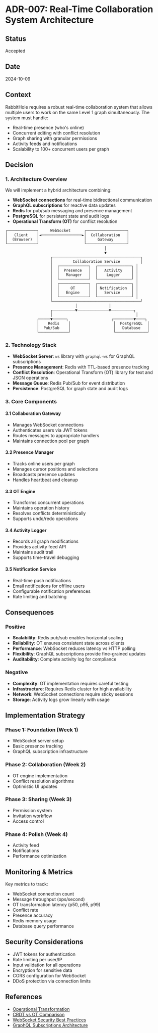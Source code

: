 # ADR-007: Real-Time Collaboration System Architecture

## Status
Accepted

## Date
2024-10-09

## Context
RabbitHole requires a robust real-time collaboration system that allows multiple users to work on the same Level 1 graph simultaneously. The system must handle:
- Real-time presence (who's online)
- Concurrent editing with conflict resolution
- Graph sharing with granular permissions
- Activity feeds and notifications
- Scalability to 100+ concurrent users per graph

## Decision

### 1. Architecture Overview

We will implement a hybrid architecture combining:
- **WebSocket connections** for real-time bidirectional communication
- **GraphQL subscriptions** for reactive data updates
- **Redis** for pub/sub messaging and presence management
- **PostgreSQL** for persistent state and audit logs
- **Operational Transform (OT)** for conflict resolution

```
┌─────────────┐     WebSocket      ┌──────────────────┐
│   Client    │◄──────────────────►│  Collaboration   │
│  (Browser)  │                    │     Gateway      │
└─────────────┘                    └──────────────────┘
                                            │
                                            ▼
                    ┌───────────────────────────────────────┐
                    │         Collaboration Service         │
                    │  ┌─────────────┐  ┌───────────────┐ │
                    │  │  Presence   │  │   Activity    │ │
                    │  │   Manager   │  │    Logger     │ │
                    │  └─────────────┘  └───────────────┘ │
                    │  ┌─────────────┐  ┌───────────────┐ │
                    │  │     OT      │  │ Notification  │ │
                    │  │   Engine    │  │   Service     │ │
                    │  └─────────────┘  └───────────────┘ │
                    └───────────────────────────────────────┘
                               │              │
                    ┌──────────▼──────────────▼──────────┐
                    │                                     │
              ┌─────▼──────┐                   ┌─────────▼────┐
              │    Redis    │                   │  PostgreSQL  │
              │  Pub/Sub    │                   │   Database   │
              └─────────────┘                   └──────────────┘
```

### 2. Technology Stack

- **WebSocket Server**: `ws` library with `graphql-ws` for GraphQL subscriptions
- **Presence Management**: Redis with TTL-based presence tracking
- **Conflict Resolution**: Operational Transform (OT) library for text and JSON operations
- **Message Queue**: Redis Pub/Sub for event distribution
- **Persistence**: PostgreSQL for graph state and audit logs

### 3. Core Components

#### 3.1 Collaboration Gateway
- Manages WebSocket connections
- Authenticates users via JWT tokens
- Routes messages to appropriate handlers
- Maintains connection pool per graph

#### 3.2 Presence Manager
- Tracks online users per graph
- Manages cursor positions and selections
- Broadcasts presence updates
- Handles heartbeat and cleanup

#### 3.3 OT Engine
- Transforms concurrent operations
- Maintains operation history
- Resolves conflicts deterministically
- Supports undo/redo operations

#### 3.4 Activity Logger
- Records all graph modifications
- Provides activity feed API
- Maintains audit trail
- Supports time-travel debugging

#### 3.5 Notification Service
- Real-time push notifications
- Email notifications for offline users
- Configurable notification preferences
- Rate limiting and batching

## Consequences

### Positive
- **Scalability**: Redis pub/sub enables horizontal scaling
- **Reliability**: OT ensures consistent state across clients
- **Performance**: WebSocket reduces latency vs HTTP polling
- **Flexibility**: GraphQL subscriptions provide fine-grained updates
- **Auditability**: Complete activity log for compliance

### Negative
- **Complexity**: OT implementation requires careful testing
- **Infrastructure**: Requires Redis cluster for high availability
- **Network**: WebSocket connections require sticky sessions
- **Storage**: Activity logs grow linearly with usage

## Implementation Strategy

### Phase 1: Foundation (Week 1)
- WebSocket server setup
- Basic presence tracking
- GraphQL subscription infrastructure

### Phase 2: Collaboration (Week 2)
- OT engine implementation
- Conflict resolution algorithms
- Optimistic UI updates

### Phase 3: Sharing (Week 3)
- Permission system
- Invitation workflow
- Access control

### Phase 4: Polish (Week 4)
- Activity feed
- Notifications
- Performance optimization

## Monitoring & Metrics

Key metrics to track:
- WebSocket connection count
- Message throughput (ops/second)
- OT transformation latency (p50, p95, p99)
- Conflict rate
- Presence accuracy
- Redis memory usage
- Database query performance

## Security Considerations

- JWT tokens for authentication
- Rate limiting per user/IP
- Input validation for all operations
- Encryption for sensitive data
- CORS configuration for WebSocket
- DDoS protection via connection limits

## References

- [Operational Transformation](http://ot.substance.io/ot-for-javascript.html)
- [CRDT vs OT Comparison](https://www.inkandswitch.com/peritext/)
- [WebSocket Security Best Practices](https://owasp.org/www-project-web-security-testing-guide/latest/4-Web_Application_Security_Testing/11-Client_Side_Testing/10-Testing_WebSockets)
- [GraphQL Subscriptions Architecture](https://www.apollographql.com/docs/apollo-server/data/subscriptions/)